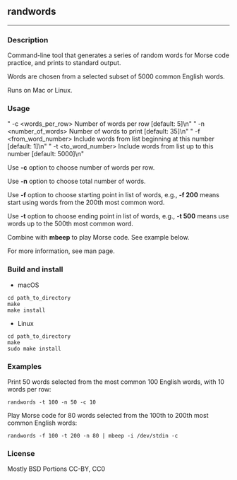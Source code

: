 ## randwords

---

### Description

Command-line tool that generates a series of random words for Morse code practice, and prints to standard output.

Words are chosen from a selected subset of 5000 common English words.

Runs on Mac or Linux.

### Usage
"  -c <words_per_row>     Number of words per row [default: 5]\n"
"  -n <number_of_words>   Number of words to print [default: 35]\n"
"  -f <from_word_number>  Include words from list beginning at this number [default: 1]\n"
"  -t <to_word_number>    Include words from list up to this number [default: 5000]\n"

Use **-c** option to choose number of words per row.

Use **-n** option to choose total number of words.

Use **-f** option to choose starting point in list of words, e.g., **-f 200** means start using words from the 200th most common word.

Use **-t** option to choose ending point in list of words, e.g., **-t 500** means use words up to the 500th most common word.

Combine with **mbeep** to play Morse code. See example below.

For more information, see man page.

### Build and install

* macOS

```
cd path_to_directory
make
make install
```

* Linux

```
cd path_to_directory
make
sudo make install
```

### Examples

Print 50 words selected from the most common 100 English words, with 10 words per row:

```
randwords -t 100 -n 50 -c 10
```

Play Morse code for 80 words selected from the 100th to 200th most common English words:

```
randwords -f 100 -t 200 -n 80 | mbeep -i /dev/stdin -c
```

### License

Mostly BSD
Portions CC-BY, CC0
